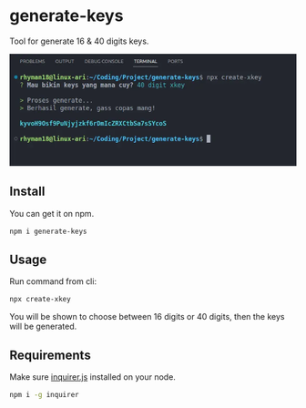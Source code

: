 # generate-keys

Tool for generate 16 &amp; 40 digits keys.

![Example script](images/generate_keys_example.webp)

## Install

You can get it on npm.

```sh
npm i generate-keys
```

## Usage

Run command from cli:

```sh
npx create-xkey
```

You will be shown to choose between 16 digits or 40 digits, then the keys will be generated.

## Requirements

Make sure [inquirer.js](https://www.npmjs.com/package/inquirer) installed on your node.

```sh
npm i -g inquirer
```
